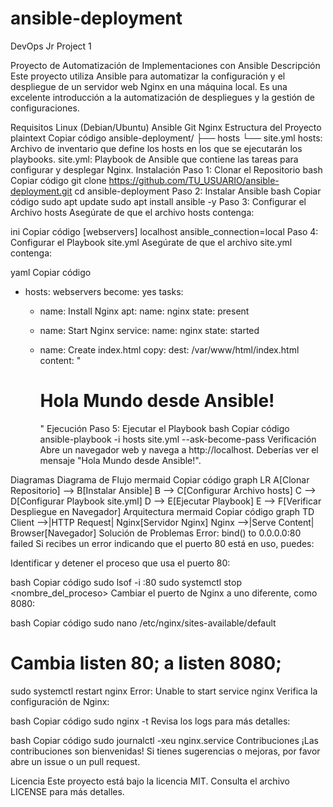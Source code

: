 # ansible-deployment
DevOps Jr Project 1

Proyecto de Automatización de Implementaciones con Ansible
Descripción
Este proyecto utiliza Ansible para automatizar la configuración y el despliegue de un servidor web Nginx en una máquina local. Es una excelente introducción a la automatización de despliegues y la gestión de configuraciones.

Requisitos
Linux (Debian/Ubuntu)
Ansible
Git
Nginx
Estructura del Proyecto
plaintext
Copiar código
ansible-deployment/
├── hosts
└── site.yml
hosts: Archivo de inventario que define los hosts en los que se ejecutarán los playbooks.
site.yml: Playbook de Ansible que contiene las tareas para configurar y desplegar Nginx.
Instalación
Paso 1: Clonar el Repositorio
bash
Copiar código
git clone https://github.com/TU_USUARIO/ansible-deployment.git
cd ansible-deployment
Paso 2: Instalar Ansible
bash
Copiar código
sudo apt update
sudo apt install ansible -y
Paso 3: Configurar el Archivo hosts
Asegúrate de que el archivo hosts contenga:

ini
Copiar código
[webservers]
localhost ansible_connection=local
Paso 4: Configurar el Playbook site.yml
Asegúrate de que el archivo site.yml contenga:

yaml
Copiar código
- hosts: webservers
  become: yes
  tasks:
    - name: Install Nginx
      apt:
        name: nginx
        state: present

    - name: Start Nginx
      service:
        name: nginx
        state: started

    - name: Create index.html
      copy:
        dest: /var/www/html/index.html
        content: "<h1>Hola Mundo desde Ansible!</h1>"
Ejecución
Paso 5: Ejecutar el Playbook
bash
Copiar código
ansible-playbook -i hosts site.yml --ask-become-pass
Verificación
Abre un navegador web y navega a http://localhost. Deberías ver el mensaje "Hola Mundo desde Ansible!".

Diagramas
Diagrama de Flujo
mermaid
Copiar código
graph LR
  A[Clonar Repositorio] --> B[Instalar Ansible]
  B --> C[Configurar Archivo hosts]
  C --> D[Configurar Playbook site.yml]
  D --> E[Ejecutar Playbook]
  E --> F[Verificar Despliegue en Navegador]
Arquitectura
mermaid
Copiar código
graph TD
  Client -->|HTTP Request| Nginx[Servidor Nginx]
  Nginx -->|Serve Content| Browser[Navegador]
Solución de Problemas
Error: bind() to 0.0.0.0:80 failed
Si recibes un error indicando que el puerto 80 está en uso, puedes:

Identificar y detener el proceso que usa el puerto 80:

bash
Copiar código
sudo lsof -i :80
sudo systemctl stop <nombre_del_proceso>
Cambiar el puerto de Nginx a uno diferente, como 8080:

bash
Copiar código
sudo nano /etc/nginx/sites-available/default
# Cambia listen 80; a listen 8080;
sudo systemctl restart nginx
Error: Unable to start service nginx
Verifica la configuración de Nginx:

bash
Copiar código
sudo nginx -t
Revisa los logs para más detalles:

bash
Copiar código
sudo journalctl -xeu nginx.service
Contribuciones
¡Las contribuciones son bienvenidas! Si tienes sugerencias o mejoras, por favor abre un issue o un pull request.

Licencia
Este proyecto está bajo la licencia MIT. Consulta el archivo LICENSE para más detalles.
